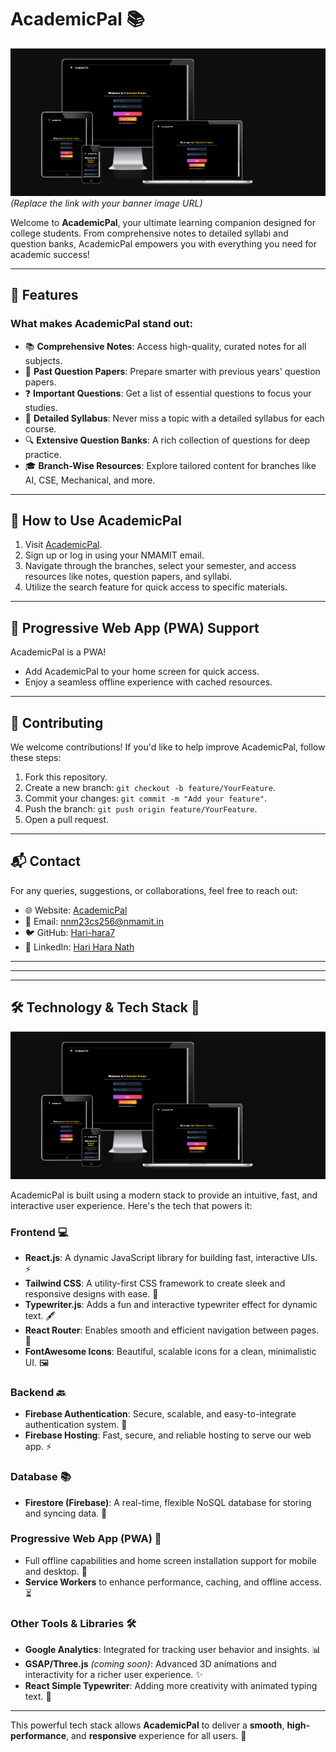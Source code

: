 # AcademicPal 📚  

![AcademicPal Banner](banner.png)  
*(Replace the link with your banner image URL)*  

Welcome to **AcademicPal**, your ultimate learning companion designed for college students. From comprehensive notes to detailed syllabi and question banks, AcademicPal empowers you with everything you need for academic success!

---

## 🌟 **Features**
### What makes **AcademicPal** stand out:
- 📚 **Comprehensive Notes**: Access high-quality, curated notes for all subjects.
- 📝 **Past Question Papers**: Prepare smarter with previous years' question papers.
- ❓ **Important Questions**: Get a list of essential questions to focus your studies.
- 📄 **Detailed Syllabus**: Never miss a topic with a detailed syllabus for each course.
- 🔍 **Extensive Question Banks**: A rich collection of questions for deep practice.
- 🎓 **Branch-Wise Resources**: Explore tailored content for branches like AI, CSE, Mechanical, and more.

---

## 🚀 **How to Use AcademicPal**
1. Visit [AcademicPal](https://academicpal7.onrender.com).
2. Sign up or log in using your NMAMIT email.
3. Navigate through the branches, select your semester, and access resources like notes, question papers, and syllabi.
4. Utilize the search feature for quick access to specific materials.

---

## 📱 **Progressive Web App (PWA) Support**
AcademicPal is a PWA!  
- Add AcademicPal to your home screen for quick access.  
- Enjoy a seamless offline experience with cached resources.  

---

## 🤝 **Contributing**
We welcome contributions! If you'd like to help improve AcademicPal, follow these steps:  
1. Fork this repository.  
2. Create a new branch: `git checkout -b feature/YourFeature`.  
3. Commit your changes: `git commit -m "Add your feature"`.  
4. Push the branch: `git push origin feature/YourFeature`.  
5. Open a pull request.

---

## 📬 **Contact**
For any queries, suggestions, or collaborations, feel free to reach out:  
- 🌐 Website: [AcademicPal](https://academicpal7.onrender.com)  
- 📧 Email: nnm23cs256@nmamit.in  
- 🐦 GitHub: [Hari-hara7](https://github.com/Hari-hara7)  
- 💼 LinkedIn: [Hari Hara Nath](https://www.linkedin.com/in/hari-hara-nath-a13583282/)  

---


---

---

## 🛠️ **Technology & Tech Stack** 🚀

![AcademicPal Banner](techstack.png) 

AcademicPal is built using a modern stack to provide an intuitive, fast, and interactive user experience. Here's the tech that powers it:

### **Frontend** 💻
- **React.js**: A dynamic JavaScript library for building fast, interactive UIs. ⚡️
- **Tailwind CSS**: A utility-first CSS framework to create sleek and responsive designs with ease. 🎨
- **Typewriter.js**: Adds a fun and interactive typewriter effect for dynamic text. 🖋️
- **React Router**: Enables smooth and efficient navigation between pages. 🔄
- **FontAwesome Icons**: Beautiful, scalable icons for a clean, minimalistic UI. 🖼️

### **Backend** 🔙
- **Firebase Authentication**: Secure, scalable, and easy-to-integrate authentication system. 🔑
- **Firebase Hosting**: Fast, secure, and reliable hosting to serve our web app. ⚡️

### **Database** 📚
- **Firestore (Firebase)**: A real-time, flexible NoSQL database for storing and syncing data. 💾

### **Progressive Web App (PWA)** 📲
- Full offline capabilities and home screen installation support for mobile and desktop. 📱
- **Service Workers** to enhance performance, caching, and offline access. ⏳

### **Other Tools & Libraries** 🛠️
- **Google Analytics**: Integrated for tracking user behavior and insights. 📊
- **GSAP/Three.js** *(coming soon)*: Advanced 3D animations and interactivity for a richer user experience. ✨
- **React Simple Typewriter**: Adding more creativity with animated typing text. 💬

---

This powerful tech stack allows **AcademicPal** to deliver a **smooth**, **high-performance**, and **responsive** experience for all users. 🌟
